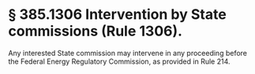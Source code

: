 # § 385.1306   Intervention by State commissions (Rule 1306).

Any interested State commission may intervene in any proceeding before the Federal Energy Regulatory Commission, as provided in Rule 214.




